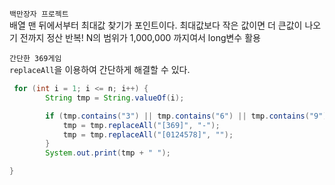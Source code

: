 `백만장자 프로젝트` </br>
배열 맨 뒤에서부터 최대값 찾기가 포인트이다. 최대값보다 작은 값이면 더 큰값이 나오기 전까지 정산 반복! N의 범위가 1,000,000 까지여서 long변수 활용 </br>

`간단한 369게임` </br>
`replaceAll`을 이용하여 간단하게 해결할 수 있다. </br>
```java
 for (int i = 1; i <= n; i++) {
        String tmp = String.valueOf(i);

        if (tmp.contains("3") || tmp.contains("6") || tmp.contains("9")) {
            tmp = tmp.replaceAll("[369]", "-");
            tmp = tmp.replaceAll("[0124578]", "");
        }
        System.out.print(tmp + " ");

}
```